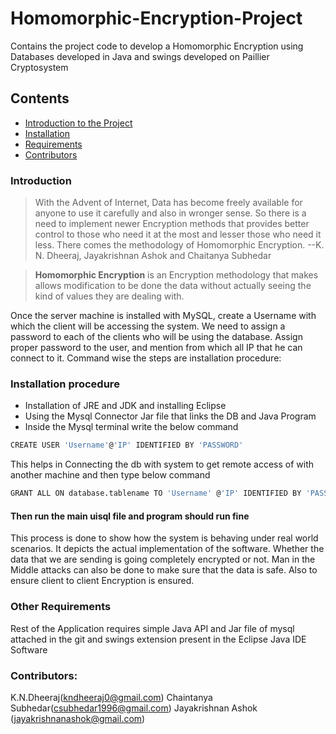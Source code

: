 # Homomorphic-Encryption-Project
Contains the project code to develop a Homomorphic Encryption using Databases developed in Java and swings developed on Paillier Cryptosystem

## Contents
- [Introduction to the Project](#Introduction)
- [Installation](#Installation-procedure)
- [Requirements](#Other-Requirements)
- [Contributors](#Contributors)
### Introduction
> With the Advent of Internet, Data has become freely available for anyone to use it carefully and also in wronger sense. So there is a need to implement newer Encryption methods that provides better control to those who need it at the most and lesser those who need it less. There comes the methodology of Homomorphic Encryption.
    --K. N. Dheeraj, Jayakrishnan Ashok and Chaitanya Subhedar
    
> **Homomorphic Encryption** is an Encryption methodology that makes allows modification to be done the data without actually seeing the kind of values they are dealing with.

Once the server machine is installed with MySQL, create a Username with which the client will be accessing the system. We need to assign a password to each of the clients who will be using the database. Assign proper password to the user, and mention from which all IP that he can connect to it. Command wise the steps are installation procedure:

### Installation procedure
* Installation of JRE and JDK and installing Eclipse
* Using the Mysql Connector Jar file that links the DB and Java Program
* Inside the Mysql terminal write the below command
```bash
CREATE USER 'Username'@'IP' IDENTIFIED BY 'PASSWORD' 
```
This helps in Connecting the db with system to get remote access of with another machine and then type below command
```bash
GRANT ALL ON database.tablename TO 'Username' @'IP' IDENTIFIED BY 'PASSWORD' 
```
#### Then run the main uisql file and program should run fine

This process is done to show how the system is behaving under real world scenarios. It depicts the actual implementation of the software. Whether the data that we are sending is going completely encrypted or not. Man in the Middle attacks can also be done to make sure that the data is safe. Also to ensure client to client Encryption is ensured. 

### Other Requirements
Rest of the Application requires simple Java API and Jar file of mysql attached in the git and swings extension present in the Eclipse Java IDE Software


### Contributors:
  K.N.Dheeraj(kndheeraj0@gmail.com)
  Chaintanya Subhedar(csubhedar1996@gmail.com)
  Jayakrishnan Ashok (jayakrishnanashok@gmail.com)
